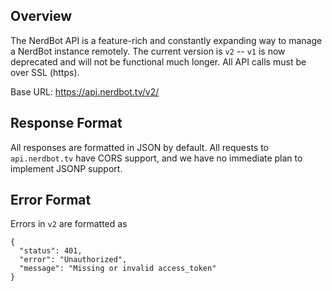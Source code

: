 ## Overview
The NerdBot API is a feature-rich and constantly expanding way to manage a NerdBot instance remotely. The current version is `v2` -- `v1` is now deprecated and will not be functional much longer. All API calls must be over SSL (https).

Base URL: https://api.nerdbot.tv/v2/

## Response Format
All responses are formatted in JSON by default. All requests to `api.nerdbot.tv` have CORS support, and we have no immediate plan to implement JSONP support.

## Error Format
Errors in `v2` are formatted as

    {
      "status": 401,
      "error": "Unauthorized",
      "message": "Missing or invalid access_token"
    }
